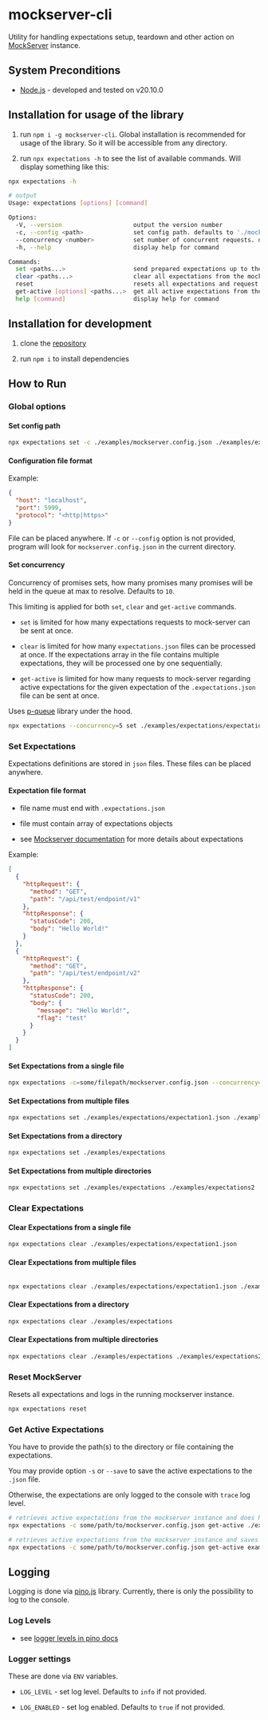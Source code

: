 # mockserver-cli

Utility for handling expectations setup, teardown and other action on [MockServer](https://www.mock-server.com/mock_server/creating_expectations.html) instance.

## System Preconditions

- [Node.js](https://nodejs.org/en/) - developed and tested on v20.10.0

## Installation for usage of the library

1. run `npm i -g mockserver-cli`. Global installation is recommended for usage of the library. So it will be accessible from any directory.

2. run `npx expectations -h` to see the list of available commands. Will display something like this:

```bash
npx expectations -h

# output
Usage: expectations [options] [command]

Options:
  -V, --version                    output the version number
  -c, --config <path>              set config path. defaults to './mockserver.config.json' (default: "./mockserver.config.json")
  --concurrency <number>           set number of concurrent requests. defaults to '10' (default: "10")
  -h, --help                       display help for command

Commands:
  set <paths...>                   send prepared expectations up to the mockserver instance
  clear <paths...>                 clear all expectations from the mockserver instance
  reset                            resets all expectations and request logs in the running mockserver instance
  get-active [options] <paths...>  get all active expectations from the mockserver instance
  help [command]                   display help for command
```

## Installation for development

1. clone the [repository](git@github.com:radekBednarik/mockserver-cli.git)

2. run `npm i` to install dependencies

## How to Run

### Global options

#### Set config path

```bash
npx expectations set -c ./examples/mockserver.config.json ./examples/expectations/expectation1.json
```

#### Configuration file format

Example:

```json
{
  "host": "localhost",
  "port": 5999,
  "protocol": "<http|https>"
}
```

File can be placed anywhere. If `-c` or `--config` option is not provided, program will look for `mockserver.config.json` in the current directory.

#### Set concurrency

Concurrency of promises sets, how many promises many promises will be held in the queue at max to resolve. Defaults to `10`.

This limiting is applied for both `set`, `clear` and `get-active` commands.

- `set` is limited for how many expectations requests to mock-server can be sent at once.

- `clear` is limited for how many `expectations.json` files can be processed at once. If the expectations array in the file contains multiple expectations, they will be processed one by one sequentially.

- `get-active` is limited for how many requests to mock-server regarding active expectations for the given expectation of the `.expectations.json` file can be sent at once.

Uses [p-queue](https://github.com/sindresorhus/p-queue) library under the hood.

```bash
npx expectations --concurrency=5 set ./examples/expectations/expectation1.json
```

### Set Expectations

Expectations definitions are stored in `json` files. These files can be placed anywhere.

#### Expectation file format

- file name must end with `.expectations.json`

- file must contain array of expectations objects

- see [Mockserver documentation](https://www.mock-server.com/mock_server/creating_expectations.html) for more details about expectations

Example:

```json
[
  {
    "httpRequest": {
      "method": "GET",
      "path": "/api/test/endpoint/v1"
    },
    "httpResponse": {
      "statusCode": 200,
      "body": "Hello World!"
    }
  },
  {
    "httpRequest": {
      "method": "GET",
      "path": "/api/test/endpoint/v2"
    },
    "httpResponse": {
      "statusCode": 200,
      "body": {
        "message": "Hello World!",
        "flag": "test"
      }
    }
  }
]
```

#### Set Expectations from a single file

```bash
npx expectations -c=some/filepath/mockserver.config.json --concurrency=50 set ./examples/expectations/expectation1.json
```

#### Set Expectations from multiple files

```bash
npx expectations set ./examples/expectations/expectation1.json ./examples/expectations/expectation2.json
```

#### Set Expectations from a directory

```bash
npx expectations set ./examples/expectations
```

#### Set Expectations from multiple directories

```bash
npx expectations set ./examples/expectations ./examples/expectations2
```

### Clear Expectations

#### Clear Expectations from a single file

```bash
npx expectations clear ./examples/expectations/expectation1.json
```

#### Clear Expectations from multiple files

```bash

npx expectations clear ./examples/expectations/expectation1.json ./examples/expectations/expectation2.json
```

#### Clear Expectations from a directory

```bash
npx expectations clear ./examples/expectations
```

#### Clear Expectations from multiple directories

```bash
npx expectations clear ./examples/expectations ./examples/expectations2
```

### Reset MockServer

Resets all expectations and logs in the running mockserver instance.

```bash
npx expectations reset
```

### Get Active Expectations

You have to provide the path(s) to the directory or file containing the expectations.

You may provide option `-s` or `--save` to save the active expectations to the `.json` file.

Otherwise, the expectations are only logged to the console with `trace` log level.

```bash
# retrieves active expectations from the mockserver instance and does NOT save them to the file.
npx expectations -c some/path/to/mockserver.config.json get-active ./examples/expectations/expectation1.json

# retrieves active expectations from the mockserver instance and saves them to the file.
npx expectations -c some/path/to/mockserver.config.json get-active examples/expectations/expectation1.json -s retrieved-active-expectations.json
```

## Logging

Logging is done via [pino.js](https://getpino.io/) library. Currently, there is only the possibility to log to the console.

### Log Levels

- see [logger levels in pino docs](https://getpino.io/#/docs/api?id=levels)

### Logger settings

These are done via `ENV` variables.

- `LOG_LEVEL` - set log level. Defaults to `info` if not provided.

- `LOG_ENABLED` - set log enabled. Defaults to `true` if not provided.
